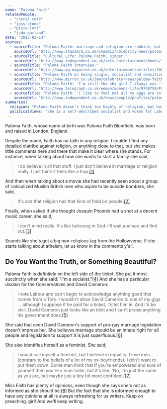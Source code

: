 ```yaml
---
name: "Paloma Faith"
relatedPeople:
  - "cheryl-cole"
  - "joss-stone"
  - "pixie-lott"
  - "judy-garland"
date: "2013-03-14"
sources:
  - sourceTitle: "Paloma Faith: marriage and religion are rubbish, but I want kids ASAP."
    sourceUrl: "http://www.standard.co.uk/showbiz/celebrity-news/paloma-faith-marriage-and-religion-are-rubbish-but-i-want-kids-asap-7913061.html"
  - sourceTitle: "Cultural Life: Paloma Faith, singer."
    sourceUrl: "http://www.independent.co.uk/arts-entertainment/books/features/cultural-life-paloma-faith-singer-2027373.html"
  - sourceTitle: "Paloma Faith interview."
    sourceUrl: "http://www.gq-magazine.co.uk/entertainment/articles/2009-10/12/gq-music-paloma-faith-"
  - sourceTitle: "Paloma Faith on being single, socialist and sensitive."
    sourceUrl: "http://www.mirror.co.uk/3am/celebrity-news/paloma-faith-being-single-socialist-1719358"
  - sourceTitle: "Paloma Faith: 'I'm still the shy girl I always was.'"
    sourceUrl: "http://www.telegraph.co.uk/women/womens-life/9740759/Paloma-Faith-Im-still-the-shy-girl-I-always-was.html"
  - sourceTitle: "Paloma Faith: 'I like to feel not all my eggs are in one basket, or I get nervous.'"
    sourceUrl: "http://www.independent.co.uk/news/people/profiles/paloma-faith-i-like-to-feel-not-all-my-eggs-are-in-one-basket-or-i-get-nervous-7848556.html"
summaries:
  religion: "Paloma Faith doesn't think too highly of religion, but hasn't declared herself an atheist."
  politicalViews: "She is a self-described socialist and votes for Labour."
---
```


Paloma Faith, whose name at birth was Paloma Faith Blomfield, was born and raised in London, England.

Despite the name, Faith has no faith in any religion. I couldn't find any detailed diatribe against religion, or anything close to that, but she makes little comments here and there that make it clear where she stands. For instance, when talking about how she wants to start a family she said,

>I do believe in all that stuff. I just don't believe in marriage or religion really. I just think it feels like a trap.<a class="source-citation" href="#http%3A%2F%2Fwww.standard.co.uk%2Fshowbiz%2Fcelebrity-news%2Fpaloma-faith-marriage-and-religion-are-rubbish-but-i-want-kids-asap-7913061.html" title="Paloma Faith: marriage and religion are rubbish, but I want kids ASAP.">[1]</a>

And then when talking about a movie she had recently seen about a group of radicalized Muslim British men who aspire to be suicide bombers, she said,

>It's sad that religion has that kind of hold on people.<a class="source-citation" href="#http%3A%2F%2Fwww.independent.co.uk%2Farts-entertainment%2Fbooks%2Ffeatures%2Fcultural-life-paloma-faith-singer-2027373.html" title="Cultural Life: Paloma Faith, singer.">[2]</a>

Finally, when asked if she thought Joaquin Phoenix had a shot at a decent music career, she said,

>I don't mind really. It's like believing in God–I'll wait and see and find out.<a class="source-citation" href="#http%3A%2F%2Fwww.gq-magazine.co.uk%2Fentertainment%2Farticles%2F2009-10%2F12%2Fgq-music-paloma-faith-" title="Paloma Faith interview.">[3]</a>

Sounds like she's got a big non-religious tag from the Hollowverse. If she starts talking about atheism, let us know in the comments y'all.


## Do You Want the Truth, or Something Beautiful?

Paloma Faith is definitely on the left side of the ticket. She put it most succinctly when she said: "I'm a socialist."<a class="source-citation" href="#http%3A%2F%2Fwww.mirror.co.uk%2F3am%2Fcelebrity-news%2Fpaloma-faith-being-single-socialist-1719358" title="Paloma Faith on being single, socialist and sensitive.">[4]</a> And she has a particular disdain for the Conservatives and David Cameron:

>I vote Labour and can't begin to acknowledge anything good that comes from a Tory. I wouldn't allow David Cameron to one of my gigs. . . although I suppose if he paid for a ticket, I'd let him in. And I'd be civil. David Cameron just looks like an idiot and I can't praise anything his government does.<a class="source-citation" href="#http%3A%2F%2Fwww.mirror.co.uk%2F3am%2Fcelebrity-news%2Fpaloma-faith-being-single-socialist-1719358" title="Paloma Faith on being single, socialist and sensitive.">[5]</a>

She said that even David Cameron's support of pro-gay marriage legislation doesn't impress her. She believes marriage should be an innate right for all people and legislation to support it is just superfluous.<a class="source-citation" href="#http%3A%2F%2Fwww.mirror.co.uk%2F3am%2Fcelebrity-news%2Fpaloma-faith-being-single-socialist-1719358" title="Paloma Faith on being single, socialist and sensitive.">[6]</a>

She also identifies herself as a feminist. She said,

>I would call myself a feminist, but I believe in equality: I love men (contrary to the beliefs of a lot of my ex-boyfriends); I don't want to put them down. Some men think that if you're empowered and sure of yourself then you're a man-hater, but it's like, 'No, I'm just the same as you are, but maybe just a tiny bit more confident.'<a class="source-citation" href="#http%3A%2F%2Fwww.telegraph.co.uk%2Fwomen%2Fwomens-life%2F9740759%2FPaloma-Faith-Im-still-the-shy-girl-I-always-was.html" title="Paloma Faith: &apos;I&apos;m still the shy girl I always was.&apos;">[7]</a>

Miss Faith has plenty of opinions, even though she says she's not as informed as she should be.<a class="source-citation" href="#http%3A%2F%2Fwww.independent.co.uk%2Fnews%2Fpeople%2Fprofiles%2Fpaloma-faith-i-like-to-feel-not-all-my-eggs-are-in-one-basket-or-i-get-nervous-7848556.html" title="Paloma Faith: &apos;I like to feel not all my eggs are in one basket, or I get nervous.&apos;">[8]</a> But the fact that she is informed enough to have any opinions at all is always refreshing for us writers. Keep on preaching, girl! And we'll keep writing.